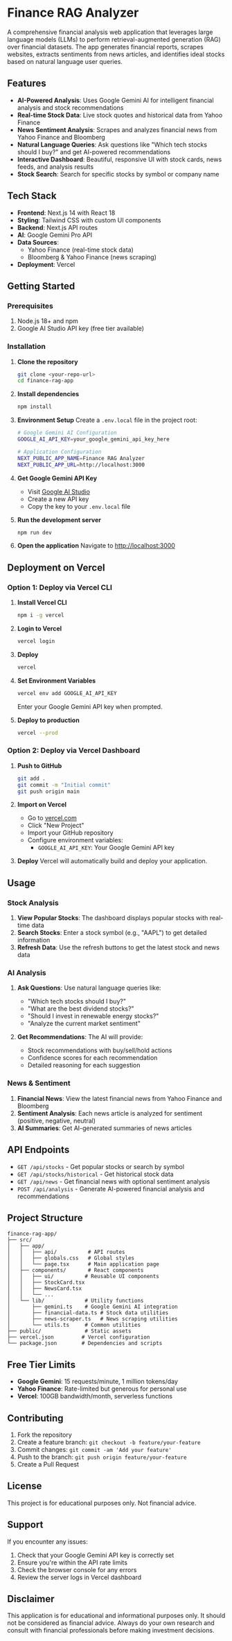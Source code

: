 # Finance RAG Analyzer

A comprehensive financial analysis web application that leverages large language models (LLMs) to perform retrieval-augmented generation (RAG) over financial datasets. The app generates financial reports, scrapes websites, extracts sentiments from news articles, and identifies ideal stocks based on natural language user queries.

## Features

- **AI-Powered Analysis**: Uses Google Gemini AI for intelligent financial analysis and stock recommendations
- **Real-time Stock Data**: Live stock quotes and historical data from Yahoo Finance
- **News Sentiment Analysis**: Scrapes and analyzes financial news from Yahoo Finance and Bloomberg
- **Natural Language Queries**: Ask questions like "Which tech stocks should I buy?" and get AI-powered recommendations
- **Interactive Dashboard**: Beautiful, responsive UI with stock cards, news feeds, and analysis results
- **Stock Search**: Search for specific stocks by symbol or company name

## Tech Stack

- **Frontend**: Next.js 14 with React 18
- **Styling**: Tailwind CSS with custom UI components
- **Backend**: Next.js API routes
- **AI**: Google Gemini Pro API
- **Data Sources**: 
  - Yahoo Finance (real-time stock data)
  - Bloomberg & Yahoo Finance (news scraping)
- **Deployment**: Vercel

## Getting Started

### Prerequisites

1. Node.js 18+ and npm
2. Google AI Studio API key (free tier available)

### Installation

1. **Clone the repository**
   ```bash
   git clone <your-repo-url>
   cd finance-rag-app
   ```

2. **Install dependencies**
   ```bash
   npm install
   ```

3. **Environment Setup**
   Create a `.env.local` file in the project root:
   ```bash
   # Google Gemini AI Configuration
   GOOGLE_AI_API_KEY=your_google_gemini_api_key_here
   
   # Application Configuration
   NEXT_PUBLIC_APP_NAME=Finance RAG Analyzer
   NEXT_PUBLIC_APP_URL=http://localhost:3000
   ```

4. **Get Google Gemini API Key**
   - Visit [Google AI Studio](https://makersuite.google.com/app/apikey)
   - Create a new API key
   - Copy the key to your `.env.local` file

5. **Run the development server**
   ```bash
   npm run dev
   ```

6. **Open the application**
   Navigate to [http://localhost:3000](http://localhost:3000)

## Deployment on Vercel

### Option 1: Deploy via Vercel CLI

1. **Install Vercel CLI**
   ```bash
   npm i -g vercel
   ```

2. **Login to Vercel**
   ```bash
   vercel login
   ```

3. **Deploy**
   ```bash
   vercel
   ```

4. **Set Environment Variables**
   ```bash
   vercel env add GOOGLE_AI_API_KEY
   ```
   Enter your Google Gemini API key when prompted.

5. **Deploy to production**
   ```bash
   vercel --prod
   ```

### Option 2: Deploy via Vercel Dashboard

1. **Push to GitHub**
   ```bash
   git add .
   git commit -m "Initial commit"
   git push origin main
   ```

2. **Import on Vercel**
   - Go to [vercel.com](https://vercel.com)
   - Click "New Project"
   - Import your GitHub repository
   - Configure environment variables:
     - `GOOGLE_AI_API_KEY`: Your Google Gemini API key

3. **Deploy**
   Vercel will automatically build and deploy your application.

## Usage

### Stock Analysis
1. **View Popular Stocks**: The dashboard displays popular stocks with real-time data
2. **Search Stocks**: Enter a stock symbol (e.g., "AAPL") to get detailed information
3. **Refresh Data**: Use the refresh buttons to get the latest stock and news data

### AI Analysis
1. **Ask Questions**: Use natural language queries like:
   - "Which tech stocks should I buy?"
   - "What are the best dividend stocks?"
   - "Should I invest in renewable energy stocks?"
   - "Analyze the current market sentiment"

2. **Get Recommendations**: The AI will provide:
   - Stock recommendations with buy/sell/hold actions
   - Confidence scores for each recommendation
   - Detailed reasoning for each suggestion

### News & Sentiment
1. **Financial News**: View the latest financial news from Yahoo Finance and Bloomberg
2. **Sentiment Analysis**: Each news article is analyzed for sentiment (positive, negative, neutral)
3. **AI Summaries**: Get AI-generated summaries of news articles

## API Endpoints

- `GET /api/stocks` - Get popular stocks or search by symbol
- `GET /api/stocks/historical` - Get historical stock data
- `GET /api/news` - Get financial news with optional sentiment analysis
- `POST /api/analysis` - Generate AI-powered financial analysis and recommendations

## Project Structure

```
finance-rag-app/
├── src/
│   ├── app/
│   │   ├── api/          # API routes
│   │   ├── globals.css   # Global styles
│   │   └── page.tsx      # Main application page
│   ├── components/       # React components
│   │   ├── ui/          # Reusable UI components
│   │   ├── StockCard.tsx
│   │   ├── NewsCard.tsx
│   │   └── ...
│   └── lib/             # Utility functions
│       ├── gemini.ts    # Google Gemini AI integration
│       ├── financial-data.ts # Stock data utilities
│       ├── news-scraper.ts   # News scraping utilities
│       └── utils.ts     # Common utilities
├── public/              # Static assets
├── vercel.json         # Vercel configuration
└── package.json        # Dependencies and scripts
```

## Free Tier Limits

- **Google Gemini**: 15 requests/minute, 1 million tokens/day
- **Yahoo Finance**: Rate-limited but generous for personal use
- **Vercel**: 100GB bandwidth/month, serverless functions

## Contributing

1. Fork the repository
2. Create a feature branch: `git checkout -b feature/your-feature`
3. Commit changes: `git commit -am 'Add your feature'`
4. Push to the branch: `git push origin feature/your-feature`
5. Create a Pull Request

## License

This project is for educational purposes only. Not financial advice.

## Support

If you encounter any issues:
1. Check that your Google Gemini API key is correctly set
2. Ensure you're within the API rate limits
3. Check the browser console for any errors
4. Review the server logs in Vercel dashboard

## Disclaimer

This application is for educational and informational purposes only. It should not be considered as financial advice. Always do your own research and consult with financial professionals before making investment decisions.
